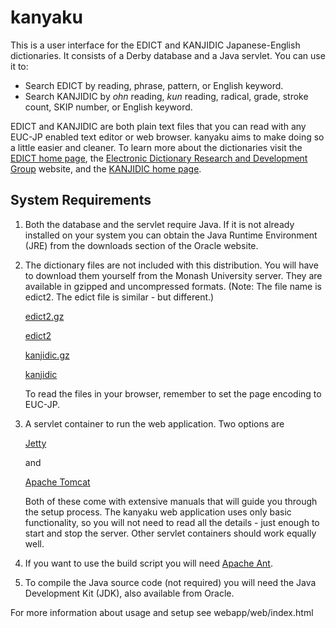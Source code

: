 #    kanyaku    #

This is a user interface for the EDICT and KANJIDIC Japanese-English
dictionaries. It consists of a Derby database and a Java servlet. You
can use it to:

* Search EDICT by reading, phrase, pattern, or English keyword.
* Search KANJIDIC by _ohn_ reading, _kun_ reading, radical, grade,
  stroke count, SKIP number, or English keyword.

EDICT and KANJIDIC are both plain text files that you can read with
any EUC-JP enabled text editor or web browser. kanyaku aims to make
doing so a little easier and cleaner. To learn more about the dictionaries
visit the
[EDICT home page](http://www.csse.monash.edu.au/~jwb/edict.html),
the
[Electronic Dictionary Research and Development Group](http://www.edrdg.org/)
website, and the
[KANJIDIC home page](http://www.csse.monash.edu.au/~jwb/kanjidic.html).

##    System Requirements    ##

1.  Both the database and the servlet require Java. If it is not already
    installed on your system you can obtain the Java Runtime Environment (JRE)
    from the downloads section of the Oracle website.

2.  The dictionary files are not included with this distribution. You will
    have to download them yourself from the Monash University server. They
    are available in gzipped and uncompressed formats. (Note: The file name
    is edict2. The edict file is similar - but different.)

    [edict2.gz](http://ftp.monash.edu.au/pub/nihongo/edict2.gz)

    [edict2](http://ftp.monash.edu.au/pub/nihongo/edict2)

    [kanjidic.gz](http://ftp.monash.edu.au/pub/nihongo/kanjidic.gz)

    [kanjidic](http://ftp.monash.edu.au/pub/nihongo/kanjidic)

    To read the files in your browser, remember to set the page encoding
    to EUC-JP.

3.  A servlet container to run the web application. Two options are

    [Jetty](http://download.eclipse.org/jetty)

    and

    [Apache Tomcat](http://tomcat.apache.org)

    Both of these come with extensive manuals that will guide you through
    the setup process. The kanyaku web application uses only basic
    functionality, so you will not need to read all the details - just
    enough to start and stop the server. Other servlet containers
    should work equally well.

4.  If you want to use the build script you will need
    [Apache Ant](http://ant.apache.org).

5.  To compile the Java source code (not required) you will need the
    Java Development Kit (JDK), also available from Oracle.

For more information about usage and setup see webapp/web/index.html
